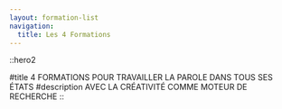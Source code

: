 ```yaml
---
layout: formation-list
navigation:
  title: Les 4 Formations
---
```


::hero2

#title
4 FORMATIONS POUR TRAVAILLER LA PAROLE DANS TOUS SES ÉTATS 
#description
AVEC LA CRÉATIVITÉ COMME MOTEUR DE RECHERCHE
::


<FormationList></FormationList>


